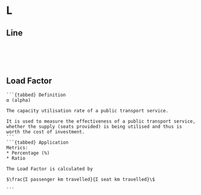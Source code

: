 # L

## Line
```{dropdown} Branch Line

```
```{dropdown} Feeder Line
```
```{dropdown} Loop / Circulator
```
```{dropdown} Radial Line

```
```{dropdown} Trunk Line
```

## Load Factor
````{dropdown} Load Factor
```{tabbed} Definition
α (alpha)

The capacity utilisation rate of a public transport service.

It is used to measure the effectiveness of a public transport service, whether the supply (seats provided) is being utilised and thus is worth the cost of investment.
```
```{tabbed} Application
Metrics:
* Percentage (%)
* Ratio

The Load Factor is calculated by

$\frac{Σ passenger km travelled}{Σ seat km travelled}\$

```
````
